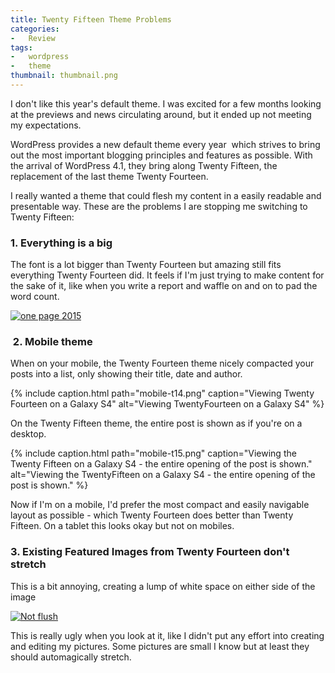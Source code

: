 ```yaml
---
title: Twenty Fifteen Theme Problems
categories:
-   Review
tags:
-   wordpress
-   theme
thumbnail: thumbnail.png
---
```


I don't like this year's default theme. I was excited for a few months looking at the previews and news circulating around, but it ended up not meeting my expectations.

<!-- more -->

WordPress provides a new default theme every year  which strives to bring out the most important blogging principles and features as possible. With the arrival of WordPress 4.1, they bring along Twenty Fifteen, the replacement of the last theme Twenty Fourteen.

I really wanted a theme that could flesh my content in a easily readable and presentable way. These are the problems I are stopping me switching to Twenty Fifteen:

### 1. Everything is a big

The font is a lot bigger than Twenty Fourteen but amazing still fits everything Twenty Fourteen did. It feels if I'm just trying to make content for the sake of it, like when you write a report and waffle on and on to pad the word count.

[![one page 2015]({{page.images}}one-page-2015.png)]({{page.images}}one-page-2015.png)

###  2. Mobile theme

When on your mobile, the Twenty Fourteen theme nicely compacted your posts into a list, only showing their title, date and author.

{% include caption.html path="mobile-t14.png" caption="Viewing Twenty Fourteen on a Galaxy S4" alt="Viewing TwentyFourteen on a Galaxy S4" %}

On the Twenty Fifteen theme, the entire post is shown as if you're on a desktop.

{% include caption.html path="mobile-t15.png" caption="Viewing the Twenty Fifteen on a Galaxy S4 - the entire opening of the post is shown." alt="Viewing the TwentyFifteen on a Galaxy S4 - the entire opening of the post is shown." %}

Now if I'm on a mobile, I'd prefer the most compact and easily navigable layout as possible - which Twenty Fourteen does better than Twenty Fifteen. On a tablet this looks okay but not on mobiles.

### 3. Existing Featured Images from Twenty Fourteen don't stretch

This is a bit annoying, creating a lump of white space on either side of the image

[![Not flush]({{page.images}}not-flush1.png)]({{page.images}}not-flush1.png)

This is really ugly when you look at it, like I didn't put any effort into creating and editing my pictures. Some pictures are small I know but at least they should automagically stretch.
